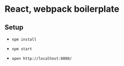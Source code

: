 React, webpack boilerplate
====================================

## Setup

* `npm install`

* `npm start`

* `open http://localhost:8080/`


